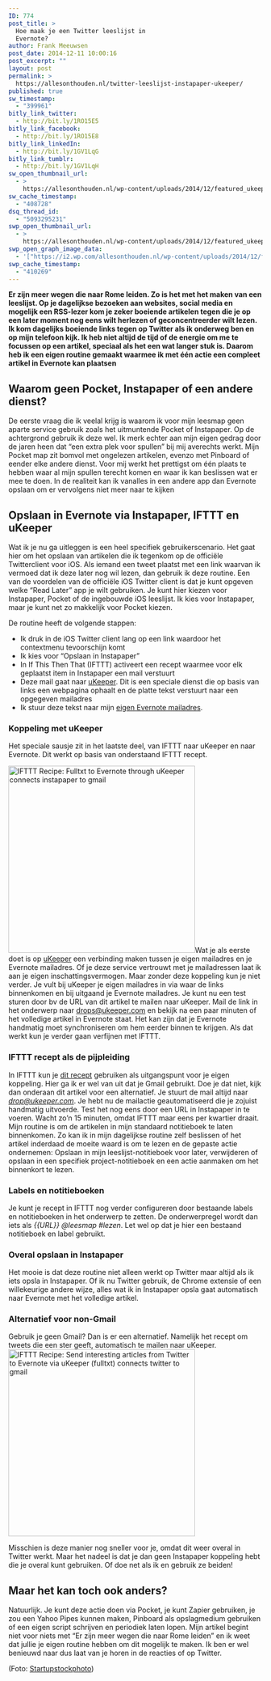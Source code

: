 ```yaml
---
ID: 774
post_title: >
  Hoe maak je een Twitter leeslijst in
  Evernote?
author: Frank Meeuwsen
post_date: 2014-12-11 10:00:16
post_excerpt: ""
layout: post
permalink: >
  https://allesonthouden.nl/twitter-leeslijst-instapaper-ukeeper/
published: true
sw_timestamp:
  - "399961"
bitly_link_twitter:
  - http://bit.ly/1RO15E5
bitly_link_facebook:
  - http://bit.ly/1RO15E8
bitly_link_linkedIn:
  - http://bit.ly/1GV1LqG
bitly_link_tumblr:
  - http://bit.ly/1GV1LqH
sw_open_thumbnail_url:
  - >
    https://allesonthouden.nl/wp-content/uploads/2014/12/featured_ukeeper.jpg
sw_cache_timestamp:
  - "408728"
dsq_thread_id:
  - "5093295231"
swp_open_thumbnail_url:
  - >
    https://allesonthouden.nl/wp-content/uploads/2014/12/featured_ukeeper.jpg
swp_open_graph_image_data:
  - '["https://i2.wp.com/allesonthouden.nl/wp-content/uploads/2014/12/featured_ukeeper.jpg?fit=800%2C400&ssl=1",800,400,false]'
swp_cache_timestamp:
  - "410269"
---
```

<strong>Er zijn meer wegen die naar Rome leiden. Zo is het met het maken van een leeslijst. Op je dagelijkse bezoeken aan websites, social media en mogelijk een RSS-lezer kom je zeker boeiende artikelen tegen die je op een later moment nog eens wilt herlezen of geconcentreerder wilt lezen. Ik kom dagelijks boeiende links tegen op Twitter als ik onderweg ben en op mijn telefoon kijk. Ik heb niet altijd de tijd of de energie om me te focussen op een artikel, speciaal als het een wat langer stuk is. Daarom heb ik een eigen routine gemaakt waarmee ik met één actie een compleet artikel in Evernote kan plaatsen</strong>
<!--more-->
<h2>Waarom geen Pocket, Instapaper of een andere dienst?</h2>
De eerste vraag die ik veelal krijg is waarom ik voor mijn leesmap geen aparte service gebruik zoals het uitmuntende Pocket of Instapaper. Op de achtergrond gebruik ik deze wel. Ik merk echter aan mijn eigen gedrag door de jaren heen dat “een extra plek voor spullen” bij mij averechts werkt. Mijn Pocket map zit bomvol met ongelezen artikelen, evenzo met Pinboard of eender elke andere dienst. Voor mij werkt het prettigst om één plaats te hebben waar al mijn spullen terecht komen en waar ik kan beslissen wat er mee te doen. In de realiteit kan ik vanalles in een andere app dan Evernote opslaan om er vervolgens niet meer naar te kijken
<h2>Opslaan in Evernote via Instapaper, IFTTT en uKeeper</h2>
Wat ik je nu ga uitleggen is een heel specifiek gebruikerscenario. Het gaat hier om het opslaan van artikelen die ik tegenkom op de officiële Twitterclient voor iOS. Als iemand een tweet plaatst met een link waarvan ik vermoed dat ik deze later nog wil lezen, dan gebruik ik deze routine.
Een van de voordelen van de officiële iOS Twitter client is dat je kunt opgeven welke “Read Later” app je wilt gebruiken. Je kunt hier kiezen voor Instapaper, Pocket of de ingebouwde iOS leeslijst. Ik kies voor Instapaper, maar je kunt net zo makkelijk voor Pocket kiezen.

De routine heeft de volgende stappen:
<ul>
	<li>Ik druk in de iOS Twitter client lang op een link waardoor het contextmenu tevoorschijn komt</li>
	<li>Ik kies voor “Opslaan in Instapaper”</li>
	<li>In If This Then That (IFTTT) activeert een recept waarmee voor elk geplaatst item in Instapaper een mail verstuurt</li>
	<li>Deze mail gaat naar <a href="http://www.ukeeper.com/">uKeeper</a>. Dit is een speciale dienst die op basis van links een webpagina ophaalt en de platte tekst verstuurt naar een opgegeven mailadres</li>
	<li>Ik stuur deze tekst naar mijn <a href="http://allesonthouden.nl/evernote-en-email/">eigen Evernote mailadres</a>.</li>
</ul>
<h3>Koppeling met uKeeper</h3>
Het speciale sausje zit in het laatste deel, van IFTTT naar uKeeper en naar Evernote. Dit werkt op basis van onderstaand IFTTT recept.

<a id="embed_recipe-228439" class="embed_recipe embed_recipe-l_35" href="https://ifttt.com/view_embed_recipe/228439-fulltxt-to-evernote-through-ukeeper" target="_blank"><img style="max-width: 100%;" src="https://ifttt.com/recipe_embed_img/228439" alt="IFTTT Recipe: Fulltxt to Evernote through uKeeper connects instapaper to gmail" width="370px" /></a><script src="//ifttt.com/assets/embed_recipe.js" async="" type="text/javascript"></script>Wat je als eerste doet is op <a href="http://www.ukeeper.com/">uKeeper</a> een verbinding maken tussen je eigen mailadres en je Evernote mailadres. Of je deze service vertrouwt met je mailadressen laat ik aan je eigen inschattingsvermogen. Maar zonder deze koppeling kun je niet verder. Je vult bij uKeeper je eigen mailadres in via waar de links binnenkomen en bij uitgaand je Evernote mailadres. Je kunt nu een test sturen door bv de URL van dit artikel te mailen naar uKeeper. Mail de link in het onderwerp naar drops@ukeeper.com en bekijk na een paar minuten of het volledige artikel in Evernote staat. Het kan zijn dat je Evernote handmatig moet synchroniseren om hem eerder binnen te krijgen. Als dat werkt kun je verder gaan verfijnen met IFTTT. 

<h3>IFTTT recept als de pijpleiding</h3>

In IFTTT kun je <a href="https://ifttt.com/recipes/228439-fulltxt-to-evernote-through-ukeeper">dit recept</a> gebruiken als uitgangspunt voor je eigen koppeling. Hier ga ik er wel van uit dat je Gmail gebruikt. Doe je dat niet, kijk dan onderaan dit artikel voor een alternatief. Je stuurt de mail altijd naar <em>drop@ukeeper.com</em>. Je hebt nu de mailactie geautomatiseerd die je zojuist handmatig uitvoerde. Test het nog eens door een URL in Instapaper in te voeren. Wacht zo’n 15 minuten, omdat IFTTT maar eens per kwartier draait. Mijn routine is om de artikelen in mijn standaard notitieboek te laten binnenkomen. Zo kan ik in mijn dagelijkse routine zelf beslissen of het artikel inderdaad de moeite waard is om te lezen en de gepaste actie ondernemen: Opslaan in mijn leeslijst-notitieboek voor later, verwijderen of opslaan in een specifiek project-notitieboek en een actie aanmaken om het binnenkort te lezen. 

<h3>Labels en notitieboeken</h3>

Je kunt je recept in IFTTT nog verder configureren door bestaande labels en notitieboeken in het onderwerp te zetten. De onderwerpregel wordt dan iets als <em>{{URL}} @leesmap #lezen</em>. Let wel op dat je hier een bestaand notitieboek en label gebruikt. 

<h3>Overal opslaan in Instapaper</h3>

Het mooie is dat deze routine niet alleen werkt op Twitter maar altijd als ik iets opsla in Instapaper. Of ik nu Twitter gebruik, de Chrome extensie of een willekeurige andere wijze, alles wat ik in Instapaper opsla gaat automatisch naar Evernote met het volledige artikel. 

<h3>Alternatief voor non-Gmail</h3>

Gebruik je geen Gmail? Dan is er een alternatief. Namelijk het recept om tweets die een ster geeft, automatisch te mailen naar uKeeper. <a id="embed_recipe-228446" class="embed_recipe embed_recipe-l_72" href="https://ifttt.com/view_embed_recipe/228446-send-interesting-articles-from-twitter-to-evernote-via-ukeeper-fulltxt" target="_blank"><img style="max-width: 100%;" src="https://ifttt.com/recipe_embed_img/228446" alt="IFTTT Recipe: Send interesting articles from Twitter to Evernote via uKeeper (fulltxt) connects twitter to gmail" width="370px" /></a><script src="//ifttt.com/assets/embed_recipe.js" async="" type="text/javascript"></script>

Misschien is deze manier nog sneller voor je, omdat dit weer overal in Twitter werkt. Maar het nadeel is dat je dan geen Instapaper koppeling hebt die je overal kunt gebruiken. Of doe net als ik en gebruik ze beiden!
<h2>Maar het kan toch ook anders?</h2>
Natuurlijk. Je kunt deze actie doen via Pocket, je kunt Zapier gebruiken, je zou een Yahoo Pipes kunnen maken, Pinboard als opslagmedium gebruiken of een eigen script schrijven en periodiek laten lopen. Mijn artikel begint niet voor niets met “Er zijn meer wegen die naar Rome leiden” en ik weet dat jullie je eigen routine hebben om dit mogelijk te maken. Ik ben er wel benieuwd naar dus laat van je horen in de reacties of op Twitter.

(Foto: <a href="http://startupstockphotos.com/">Startupstockphoto</a>)